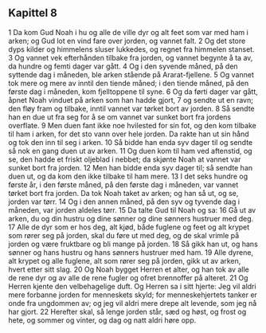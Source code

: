 ## Kapittel 8

1 Da kom Gud Noah i hu og alle de ville dyr og alt feet som var med ham i arken; og Gud lot en vind fare over jorden, og vannet falt.
2 Og det store dyps kilder og himmelens sluser lukkedes, og regnet fra himmelen stanset.
3 Og vannet vek efterhånden tilbake fra jorden, og vannet begynte å ta av, da hundre og femti dager var gått.
4 Og i den syvende måned, på den syttende dag i måneden, ble arken stående på Ararat-fjellene.
5 Og vannet tok mere og mere av inntil den tiende måned; i den tiende måned, på den første dag i måneden, kom fjelltoppene til syne.
6 Og da førti dager var gått, åpnet Noah vinduet på arken som han hadde gjort,
7 og sendte ut en ravn; den fløy fram og tilbake, inntil vannet var tørket bort av jorden.
8 Så sendte han en due ut fra seg for å se om vannet var sunket bort fra jordens overflate.
9 Men duen fant ikke noe hvilested for sin fot, og den kom tilbake til ham i arken, for det sto vann over hele jorden. Da rakte han ut sin hånd og tok den inn til seg i arken.
10 Så bidde han enda syv dager til og sendte så nok en gang duen ut av arken.
11 Og duen kom til ham ved aftenstid, og se, den hadde et friskt oljeblad i nebbet; da skjønte Noah at vannet var sunket bort fra jorden.
12 Men han bidde enda syv dager til; så sendte han duen ut, og da kom den ikke tilbake til ham mere.
13 I det seks hundre og første år, i den første måned, på den første dag i måneden, var vannet tørket bort fra jorden. Da tok Noah taket av arken; og han så ut, og se, jorden var tørr.
14 Og i den annen måned, på den syv og tyvende dag i måneden, var jorden aldeles tørr.
15 Da talte Gud til Noah og sa:
16 Gå ut av arken, du og din hustru og dine sønner og dine sønners hustruer med deg.
17 Alle de dyr som er hos deg, alt kjød, både fuglene og feet og alt krypet som rører seg på jorden, skal du føre ut med deg, og de skal vrimle på jorden og være fruktbare og bli mange på jorden.
18 Så gikk han ut, og hans sønner og hans hustru og hans sønners hustruer med ham.
19 Alle dyrene, alt krypet og alle fuglene, alt som rører seg på jorden, gikk ut av arken, hvert etter sitt slag.
20 Og Noah bygget Herren et alter, og han tok av alle de rene dyr og av alle de rene fugler og ofret brennoffer på alteret.
21 Og Herren kjente den velbehagelige duft. Og Herren sa i sitt hjerte: Jeg vil aldri mere forbanne jorden for menneskets skyld; for menneskehjertets tanker er onde fra ungdommen av; og jeg vil aldri mere drepe alt levende, som jeg nå har gjort.
22 Herefter skal, så lenge jorden står, sæd og høst, og frost og hete, og sommer og vinter, og dag og natt aldri høre opp.
